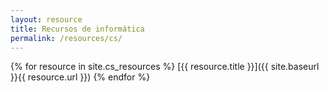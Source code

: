 ```yaml
---
layout: resource
title: Recursos de informática
permalink: /resources/cs/
---
```


{% for resource in site.cs_resources %}
  [{{ resource.title }}]({{ site.baseurl }}{{ resource.url }})
{% endfor %}
